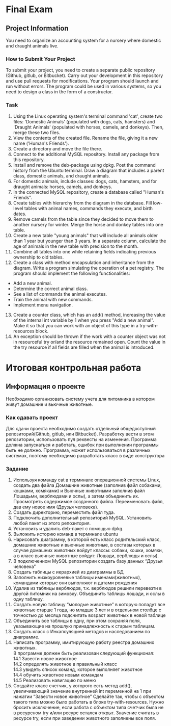 # Final Exam
## Project Information
You need to organize an accounting system for a nursery where domestic and draught animals live.

### How to Submit Your Project
To submit your project, you need to create a separate public repository (Github, gitlub, or Bitbucket). Carry out your development in this repository and use pull requests for modifications. Your program should launch and run without errors. The program could be used in various systems, so you need to design a class in the form of a constructor.

### Task
1. Using the Linux operating system's terminal command 'cat', create two files: 'Domestic Animals' (populated with dogs, cats, hamsters) and 'Draught Animals' (populated with horses, camels, and donkeys). Then, merge these two files.
2. View the contents of the created file. Rename the file, giving it a new name ('Human's Friends').
3. Create a directory and move the file there.
4. Connect to the additional MySQL repository. Install any package from this repository.
5. Install and remove the deb-package using dpkg. Post the command history from the Ubuntu terminal. Draw a diagram that includes a parent class, domestic animals, and draught animals.
6. For domestic animals, include classes: dogs, cats, hamsters, and for draught animals: horses, camels, and donkeys.
7. In the connected MySQL repository, create a database called "Human's Friends".
8. Create tables with hierarchy from the diagram in the database. Fill low-level tables with animal names, commands they execute, and birth dates.
9. Remove camels from the table since they decided to move them to another nursery for winter. Merge the horse and donkey tables into one table.
10. Create a new table "young animals" that will include all animals older than 1 year but younger than 3 years. In a separate column, calculate the age of animals in the new table with precision to the month.
11. Combine all tables into one while retaining fields indicating previous ownership to old tables.
12. Create a class with method encapsulation and inheritance from the diagram. Write a program simulating the operation of a pet registry. The program should implement the following functionalities:
- Add a new animal.
- Determine the correct animal class.
- See a list of commands the animal executes.
- Train the animal with new commands.
- Implement menu navigation.
13. Create a counter class, which has an add() method, increasing the value of the internal int variable by 1 when you press "Add a new animal". Make it so that you can work with an object of this type in a try-with-resources block.
14. An exception should be thrown if the work with a counter object was not in resourceful try or/and the resource remained open. Count the value in the try resource if all fields are filled when the animal is introduced.


# Итоговая контрольная работа

## Информация о проекте

Необходимо организовать систему учета для питомника в котором живут
домашние и вьючные животные.

### Как сдавать проект

Для сдачи проекта необходимо создать отдельный общедоступный
репозиторий(Github, gitlub, или Bitbucket). Разработку вести в этом
репозитории, использовать пул реквесты на изменения. Программа должна
запускаться и работать, ошибок при выполнении программы быть не должно.
Программа, может использоваться в различных системах, поэтому необходимо
разработать класс в виде конструктора

### Задание

1. Используя команду cat в терминале операционной системы Linux, создать
   два файла Домашние животные (заполнив файл собаками, кошками,
   хомяками) и Вьючные животными заполнив файл Лошадьми, верблюдами и
   ослы), а затем объединить их. Просмотреть содержимое созданного файла.
   Переименовать файл, дав ему новое имя (Друзья человека).
2. Создать директорию, переместить файл туда.
3. Подключить дополнительный репозиторий MySQL. Установить любой пакет
   из этого репозитория.
4. Установить и удалить deb-пакет с помощью dpkg.
5. Выложить историю команд в терминале ubuntu
6. Нарисовать диаграмму, в которой есть класс родительский класс, домашние
   животные и вьючные животные, в составы которых в случае домашних
   животных войдут классы: собаки, кошки, хомяки, а в класс вьючные животные
   войдут: Лошади, верблюды и ослы).
7. В подключенном MySQL репозитории создать базу данных “Друзья
   человека”
8. Создать таблицы с иерархией из диаграммы в БД
9. Заполнить низкоуровневые таблицы именами(животных), командами
   которые они выполняют и датами рождения
10. Удалив из таблицы верблюдов, т.к. верблюдов решили перевезти в другой
    питомник на зимовку. Объединить таблицы лошади, и ослы в одну таблицу.
11. Создать новую таблицу “молодые животные” в которую попадут все
    животные старше 1 года, но младше 3 лет и в отдельном столбце с точностью
    до месяца подсчитать возраст животных в новой таблице
12. Объединить все таблицы в одну, при этом сохраняя поля, указывающие на
    прошлую принадлежность к старым таблицам.
13. Создать класс с Инкапсуляцией методов и наследованием по диаграмме.
14. Написать программу, имитирующую работу реестра домашних животных. <br>
    В программе должен быть реализован следующий функционал: <br>
    14.1 Завести новое животное <br>
    14.2 определять животное в правильный класс <br>
    14.3 увидеть список команд, которое выполняет животное <br>
    14.4 обучить животное новым командам <br>
    14.5 Реализовать навигацию по меню <br>
15. Создайте класс счетчик, у которого есть метод add(), увеличивающий
    значение внутренней int переменной на 1 при нажатии “Завести новое
    животное” Сделайте так, чтобы с объектом такого типа можно было работать в
    блоке try-with-resources. Нужно бросить исключение, если работа с объектом
    типа счетчик была не в ресурсном try и/или ресурс остался открыт. Значение
    считать в ресурсе try, если при заведении животного заполнены все поля.
